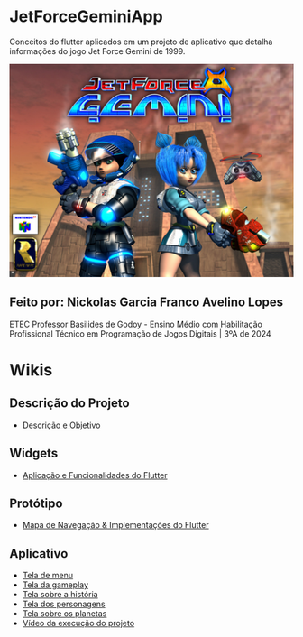# JetForceGeminiApp
<p>Conceitos do flutter aplicados em um projeto de aplicativo que detalha informações do jogo Jet Force Gemini de 1999.</p>
<img src="imgs/jfg.png">

## Feito por: Nickolas Garcia Franco Avelino Lopes
<p>ETEC Professor Basilides de Godoy - Ensino Médio com Habilitação Profissional Técnico em Programação de Jogos Digitais | 3ºA de 2024</p>

# Wikis
## Descrição do Projeto
- [Descrição e Objetivo](https://github.com/MariSantiago0/JetForceGeminiApp/wiki/Descri%C3%A7%C3%A3o-e-Objetivo)
## Widgets 
- [Aplicação e Funcionalidades do Flutter](https://github.com/MariSantiago0/JetForceGeminiApp/wiki/Aplica%C3%A7%C3%A3o-e-Funcionalidades-do-Flutter)
## Protótipo
- [Mapa de Navegação & Implementações do Flutter](https://github.com/MariSantiago0/JetForceGeminiApp/wiki/Mapa-de-Navega%C3%A7%C3%A3o-&-Aplica%C3%A7%C3%B5es-do-Flutter)
## Aplicativo
- [Tela de menu](https://github.com/MariSantiago0/JetForceGeminiApp/wiki/Menu)
- [Tela da gameplay](https://github.com/MariSantiago0/JetForceGeminiApp/wiki/P%C3%A1gina-da-GamePlay)
- [Tela sobre a história](https://github.com/MariSantiago0/JetForceGeminiApp/wiki/P%C3%A1gina-da-Hist%C3%B3ria)
- [Tela dos personagens](https://github.com/MariSantiago0/JetForceGeminiApp/wiki/P%C3%A1gina-dos-Personagens)
- [Tela sobre os planetas](https://github.com/MariSantiago0/JetForceGeminiApp/wiki/P%C3%A1gina-dos-Planetas)
- [Vídeo da execução do projeto](https://github.com/MariSantiago0/JetForceGeminiApp/wiki/V%C3%ADdeo-da-execu%C3%A7%C3%A3o-do-aplicativo)
